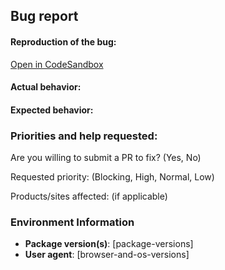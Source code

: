 ## Bug report

<!--
Thanks for contacting us! We're here to help.

Before you report an issue, please check if it's not listed as a known issue at the bottom of the component
documentation page.
-->

#### Reproduction of the bug:

<!--
Providing an isolated reproduction of the bug in a CodeSandbox makes it much easier for us to help you.
We've added a link to CodeSandbox to the example, as you've modified it on the documentation page.
If this sandbox doesn't display the problem well, please modify it and update the link here.
-->

[Open in CodeSandbox]([link-to-codesandbox])

#### Actual behavior:

<!-- fill this out -->

#### Expected behavior:

<!-- fill this out -->

### Priorities and help requested:

Are you willing to submit a PR to fix? (Yes, No)

Requested priority: (Blocking, High, Normal, Low)

Products/sites affected: (if applicable)

### Environment Information

- **Package version(s)**: [package-versions]
- **User agent**: [browser-and-os-versions]
